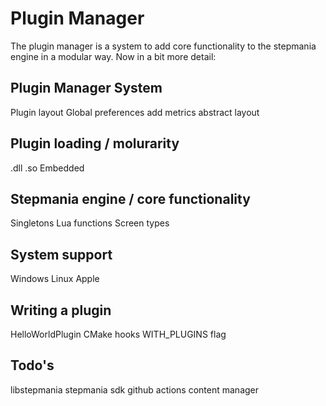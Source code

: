# Plugin Manager

The plugin manager is a system to add core functionality to the stepmania engine in a modular way. Now in a bit more detail:

## Plugin Manager System
Plugin layout
Global preferences
add metrics
abstract layout

## Plugin loading / molurarity
.dll
.so
Embedded

## Stepmania engine / core functionality
Singletons
Lua functions
Screen types

## System support
Windows
Linux
Apple

## Writing a plugin
HelloWorldPlugin
CMake hooks
WITH_PLUGINS flag

## Todo's
libstepmania
stepmania sdk
github actions
content manager
